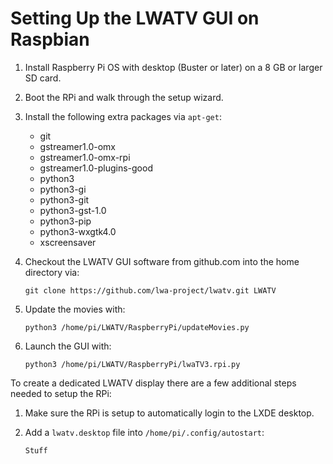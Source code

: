 Setting Up the LWATV GUI on Raspbian
====================================

 1. Install Raspberry Pi OS with desktop (Buster or later) on a 8 GB or larger SD card.
 2. Boot the RPi and walk through the setup wizard.
 3. Install the following extra packages via `apt-get`:
 
     * git
     * gstreamer1.0-omx
     * gstreamer1.0-omx-rpi
     * gstreamer1.0-plugins-good
     * python3
     * python3-gi
     * python3-git
     * python3-gst-1.0
     * python3-pip
     * python3-wxgtk4.0
     * xscreensaver
  
 4. Checkout the LWATV GUI software from github.com into the home directory via:
    ```
    git clone https://github.com/lwa-project/lwatv.git LWATV
    ```
 5. Update the movies with:
    ```
    python3 /home/pi/LWATV/RaspberryPi/updateMovies.py
    ```
 7. Launch the GUI with:
    ```
    python3 /home/pi/LWATV/RaspberryPi/lwaTV3.rpi.py
    ```
 
To create a dedicated LWATV display there are a few additional steps needed to setup the RPi:
 
 1. Make sure the RPi is setup to automatically login to the LXDE desktop.
 2. Add a `lwatv.desktop` file into `/home/pi/.config/autostart`:
    ```
    Stuff
    ```
    
    ```
